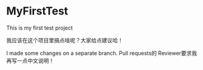 # MyFirstTest
This is my first test project

我应该在这个项目里搞点啥呢？大家给点建议哈！

I made some changes on a separate branch. Pull requests的 Reviewer要求我再写一点中文说明！
